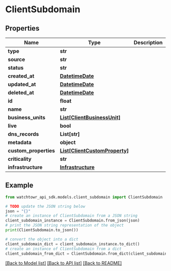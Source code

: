 # ClientSubdomain


## Properties

Name | Type | Description | Notes
------------ | ------------- | ------------- | -------------
**type** | **str** |  | 
**source** | **str** |  | 
**status** | **str** |  | 
**created_at** | [**DatetimeDate**](datetime.date.md) |  | 
**updated_at** | [**DatetimeDate**](datetime.date.md) |  | 
**deleted_at** | [**DatetimeDate**](datetime.date.md) |  | 
**id** | **float** |  | 
**name** | **str** |  | 
**business_units** | [**List[ClientBusinessUnit]**](ClientBusinessUnit.md) |  | 
**live** | **bool** |  | 
**dns_records** | **List[str]** |  | 
**metadata** | **object** |  | 
**custom_properties** | [**List[ClientCustomProperty]**](ClientCustomProperty.md) |  | 
**criticality** | **str** |  | 
**infrastructure** | [**Infrastructure**](Infrastructure.md) |  | [optional] 

## Example

```python
from watchtowr_api_sdk.models.client_subdomain import ClientSubdomain

# TODO update the JSON string below
json = "{}"
# create an instance of ClientSubdomain from a JSON string
client_subdomain_instance = ClientSubdomain.from_json(json)
# print the JSON string representation of the object
print(ClientSubdomain.to_json())

# convert the object into a dict
client_subdomain_dict = client_subdomain_instance.to_dict()
# create an instance of ClientSubdomain from a dict
client_subdomain_from_dict = ClientSubdomain.from_dict(client_subdomain_dict)
```
[[Back to Model list]](../README.md#documentation-for-models) [[Back to API list]](../README.md#documentation-for-api-endpoints) [[Back to README]](../README.md)


